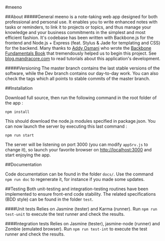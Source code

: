 #meeno

##About
#####General
meeno is a note-taking web app designed for both professional and personal use. It enables you to write enhanced notes with tasks or reminders, to link it to projects or topics, and thus manage your knowledge and your business commitments in the simplest and most efficient fashion.
It's codebase has been written with Backbone.js for the frontend and Node.js + Express (feat. Stylus & Jade for templating and CSS) for the backend.
Many thanks to [Addy Osmani](https://github.com/addyosmani) who wrote the [Backbone Fundamentals Book](https://github.com/addyosmani/backbone-fundamentals) that tremendously helped us to begin this project.
See [blog.mandracore.com](http://blog.mandracore.com) to read tutorials about this application's development.

#####Versioning
The master branch contains the last stable versions of the software, while the Dev branch contains our day-to-day work. 
You can also check the tags which all points to stable commits of the master branch.

##Installation

Download full source, then run the following command in the root folder of the app :
````
npm install
````
This should download the node.js modules specified in package.json.
You can now launch the server by executing this last command :
````
npm run start
````
The server will be listening on port 3000 (you can modify `appSrv.js` to change it), so launch your favorite browser on [http://localhost:3000](http://localhost:3000) and start enjoying the app.

##Documentation

Code documentation can be found in the folder `docs/`. Use the command `npm run doc` to regenerate it, for instance if you made some updates.

##Testing
Both unit-testing and integration-testing routines have been implemented to ensure front-end code stability. The related specifications (BDD style) can be found in the folder `test`.

####Unit tests
Relies on Jasmine (tester) and Karma (runner). Run `npm run test-unit` to execute the test runner and check the results.

####Integration tests
Relies on Jasmine (tester), jasmine-node (runner) and Zombie (emulated browser). Run `npm run test-int` to execute the test runner and check the results.